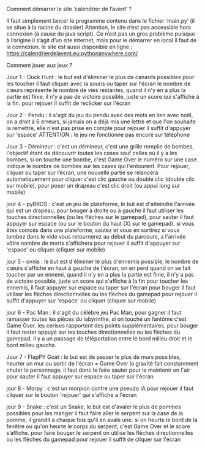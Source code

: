 Comment démarrer le site ‘calendrier de l’avent’ ?

Il faut simplement lancer le programme contenu dans le fichier ‘main.py’ (il se situe à la racine du dossier)
Attention, le site n’est pas accessible hors connexion (à cause du java script). 
Ce n’est pas un gros problème puisque à l’origine il s’agit d’un site internet, mais pour le démarrer en local il faut de la connexion.
le site est aussi disponible en ligne : https://calendrierdelavent.eu.pythonanywhere.com/

Comment jouer aux jeux ?

Jour 1 - Duck Hunt :
le but est d'éliminer le plus de canards possibles pour les toucher il faut cliquer avec la souris ou taper sur l'écran 
le nombre de cœurs représente le nombre de vies restantes, quand il n'y en a plus la partie est finie, 
il n'y a pas de victoire possible, juste un score qui s'affiche à la fin.
pour rejouer il suffit de reclicker sur l'écran

Jour 2  - Pendu :
il s'agit du jeu du pendu avec des mots en lien avec noël, on a droit à 6 erreurs, 
si jamais on a déjà mis une lettre et que l'on souhaite la remettre, elle n'est pas prise en compte
pour rejouer il suffit d'appuyer sur 'espace'
ATTENTION : le jeu ne fonctionne pas encore sur téléphone 

Jour 3  - Démineur :
c'est un démineur, c'est une grille remplie de bombes, l'objectif étant de découvrir toutes les cases sauf celles où il y a les bombes, 
si on touche une bombe, c'est Game Over
le numéro sur une case indique le nombre de bombes sur les cases qui l'entourent.
Pour rejouer, cliquer ou taper sur l’écran, une nouvelle partie se relancera automatiquement
pour cliquer c'est clic gauche ou double clic (double clic sur mobile),
pour poser un drapeau c'est clic droit (ou appui long sur mobile)

jour 4  - pyBROS :
c'est un jeu de plateforme, le but est d'atteindre l'arrivée qui est un drapeau,
pour bouger à droite ou à gauche il faut utiliser les touches directionnelles (ou les flèches sur le gamepad),
pour sauter il faut appuyer sur espace (ou sur le bouton du haut (X) sur le gamepad).
si vous êtes coincés dans une plateforme, sautez et vous en sortirez
si vous tombez dans le vide vous retournerez au début du parcours, a l'arrivée vôtre nombre de morts s'affichera
pour rejouer il suffit d'appuyer sur 'espace' ou cliquer (cliquer sur mobile)

jour 5  - ovnis :
le but est d'éliminer le plus d'ennemis possible, le nombre de cœurs s'affiche en haut à gauche de l'écran,
on en perd quand on se fait toucher par un ennemi, quand il n'y en a plus la partie est finie, 
il n'y a pas de victoire possible, juste un score qui s'affiche à la fin
pour toucher les ennemis, il faut appuyer sur espace ou taper sur l'écran
pour bouger il faut utiliser les flèches directionnelles ou les flèches du gamepad
pour rejouer il suffit d'appuyer sur 'espace' ou cliquer (cliquer sur mobile)

jour 6  - Pac Man :
il s'agit du célèbre jeu Pac Man, pour gagner il faut ramasser toutes les pièces du labyrinthe, si on touche un fantôme c'est Game Over.
les cerises rapportent des points supplémentaires.
pour bouger il faut rester appuyé sur les touches directionnelles ou les flèches du gamepad.
il y a un passage de téléportation entre le bord milieu droit et le bord milieu gauche.

Jour 7  - FlapPY Goat :
le but est de passer le plus de murs possibles, heurter un mur ou sortir de l'écran = Game Over
la gravité fait constamment chuter le personnage, il faut donc le faire sauter pour le maintenir en l'air
pour sauter il faut appuyer sur espace ou taper sur l'écran

jour 8  - Morpy :
c'est un morpion contre une pseudo IA
pour rejouer il faut cliquer sur le bouton 'rejouer' qui s'affiche a l'écran 

jour 9  - Snake :
c'est un Snake, le but est d'avaler le plus de pommes possibles pour les manger il faut faire aller le serpent sur la case de la pomme,
il grandit à chaque fois qu'il en avale une. si on heurte le bord de la fenêtre ou qu'on heurte le corps du serpent, c'est Game Over et le score s’affiche.
pour faire bouger le serpent on utilise les flèches directionnelles ou les flèches du gamepad
pour rejouer il suffit de cliquer sur l'écran

